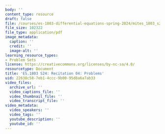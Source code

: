 ```yaml
---
body: ''
content_type: resource
draft: false
file: /courses/es-1803-differential-equations-spring-2024/mites_1803_s24_probsect-week4.pdf
file_size: 102322
file_type: application/pdf
image_metadata:
  caption: ''
  credit: ''
  image-alt: ''
learning_resource_types:
- Problem Sets
license: https://creativecommons.org/licenses/by-nc-sa/4.0/
resourcetype: Document
title: 'ES.1803 S24: Recitation 04: Problems'
uid: 22638c58-7eb1-4ccc-9b00-95d8a6a7ab33
video_files:
  archive_url: ''
  video_captions_file: ''
  video_thumbnail_file: ''
  video_transcript_file: ''
video_metadata:
  video_speakers: ''
  video_tags: ''
  youtube_description: ''
  youtube_id: ''
---
```

